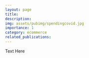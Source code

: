 ```yaml
---
layout: page
title: 
description:
img: assets/pubimg/spendingcovid.jpg
importance: 1
category: ecommerce
related_publications: 
---
```

Text Here
